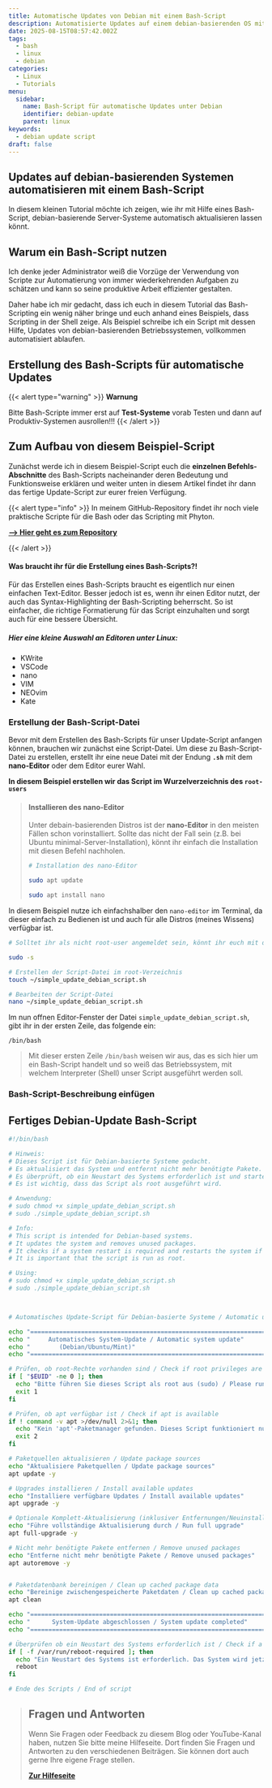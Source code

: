 ```yaml
---
title: Automatische Updates von Debian mit einem Bash-Script
description: Automatisierte Updates auf einem debian-basierenden OS mit einem Bash-Script
date: 2025-08-15T08:57:42.002Z
tags:
  - bash
  - linux
  - debian
categories:
  - Linux
  - Tutorials
menu:
  sidebar:
    name: Bash-Script für automatische Updates unter Debian
    identifier: debian-update
    parent: linux
keywords:
  - debian update script
draft: false
---
```

## Updates auf debian-basierenden Systemen automatisieren mit einem Bash-Script

In diesem kleinen Tutorial möchte ich zeigen, wie ihr mit Hilfe eines Bash-Script, debian-basierende Server-Systeme automatisch aktualisieren lassen könnt.

## Warum ein Bash-Script nutzen

Ich denke jeder Administrator weiß die Vorzüge der Verwendung von Scripte zur Automatierung von immer wiederkehrenden Aufgaben zu schätzen und kann so seine produktive Arbeit effizienter gestalten.

Daher habe ich mir gedacht, dass ich euch in diesem Tutorial das Bash-Scripting ein wenig näher bringe und euch anhand eines Beispiels, dass Scripting in der Shell zeige.
Als Beispiel schreibe ich ein Script mit dessen Hilfe, Updates von debian-basierenden Betriebssystemen, vollkommen automatisiert ablaufen.

## Erstellung des Bash-Scripts für automatische Updates

<!-- FM:Snippet:Start data:{"id":"Warning","fields":[]} -->
{{< alert type="warning" >}}
**Warnung**

Bitte Bash-Scripte immer erst auf **Test-Systeme** vorab Testen und dann auf Produktiv-Systemen ausrollen!!!
{{< /alert >}}
<!-- FM:Snippet:End -->

## Zum Aufbau von diesem Beispiel-Script
Zunächst werde ich in diesem Beispiel-Script euch die **einzelnen Befehls-Abschnitte** des Bash-Scripts nacheinander deren Bedeutung und Funktionsweise erklären und weiter unten in diesem Artikel findet ihr dann das fertige Update-Script zur eurer freien Verfügung.
<!-- FM:Snippet:Start data:{"id":"Info","fields":[]} -->
{{< alert type="info" >}}
In meinem GitHub-Repository findet ihr noch viele praktische Scripte für die Bash oder das Scripting mit Phyton.

[**--> Hier geht es zum Repository**](https://github.com/securebitsorg/community-templates)

{{< /alert >}}
<!-- FM:Snippet:End -->

#### Was braucht ihr für die Erstellung eines Bash-Scripts?!
Für das Erstellen eines Bash-Scripts braucht es eigentlich nur einen einfachen Text-Editor. 
Besser jedoch ist es, wenn ihr einen Editor nutzt, der auch das Syntax-Highlighting der Bash-Scripting beherrscht. So ist einfacher, die richtige Formatierung für das Script einzuhalten und sorgt auch für eine bessere Übersicht.

##### Hier eine kleine Auswahl an Editoren unter Linux:
- KWrite
- VSCode
- nano
- VIM
- NEOvim
- Kate


### Erstellung der Bash-Script-Datei
Bevor mit dem Erstellen des Bash-Scripts für unser Update-Script anfangen können, brauchen wir zunächst eine Script-Datei. 
Um diese zu Bash-Script-Datei zu erstellen, erstellt ihr eine neue Datei mit der Endung **`.sh`** mit dem **nano-Editor** oder dem Editor eurer Wahl.

**In diesem Beispiel erstellen wir das Script im Wurzelverzeichnis des `root-users`**

>
> #### Installieren des **nano-Editor**
> 
> Unter debain-basierenden Distros ist der **nano-Editor** in den meisten Fällen schon vorinstalliert. Sollte das nicht der Fall sein (z.B. bei Ubuntu minimal-Server-Installation), könnt ihr einfach die Installation mit diesen Befehl nachholen.
>
>```sh
># Installation des nano-Editor
>
>sudo apt update
>
>sudo apt install nano
>```

In diesem Beispiel nutze ich einfachshalber den `nano-editor` im Terminal, da dieser einfach zu Bedienen ist und auch für alle Distros (meines Wissens) verfügbar ist.

```sh
# Solltet ihr als nicht root-user angemeldet sein, könnt ihr euch mit dem folgenden Befehl als root-user anmelden

sudo -s

# Erstellen der Script-Datei im root-Verzeichnis
touch ~/simple_update_debian_script.sh

# Bearbeiten der Script-Datei 
nano ~/simple_update_debian_script.sh
```
Im nun offnen Editor-Fenster der Datei `simple_update_debian_script.sh`, gibt ihr in der ersten Zeile, das folgende ein:

`/bin/bash`

> Mit dieser ersten Zeile `/bin/bash` weisen wir aus, das es sich hier um ein Bash-Script handelt und so weiß das Betriebssystem, mit welchem Interpreter (Shell) unser Script ausgeführt werden soll.

### Bash-Script-Beschreibung einfügen





## Fertiges Debian-Update Bash-Script

```bash
#!/bin/bash

# Hinweis:
# Dieses Script ist für Debian-basierte Systeme gedacht.
# Es aktualisiert das System und entfernt nicht mehr benötigte Pakete.
# Es überprüft, ob ein Neustart des Systems erforderlich ist und startet es gegebenenfalls SOFORT neu.
# Es ist wichtig, dass das Script als root ausgeführt wird.

# Anwendung:
# sudo chmod +x simple_update_debian_script.sh
# sudo ./simple_update_debian_script.sh

# Info:
# This script is intended for Debian-based systems.
# It updates the system and removes unused packages.
# It checks if a system restart is required and restarts the system if necessary.
# It is important that the script is run as root.

# Using:
# sudo chmod +x simple_update_debian_script.sh
# sudo ./simple_update_debian_script.sh



# Automatisches Update-Script für Debian-basierte Systeme / Automatic update script for Debian-based systems

echo "================================================================="
echo "     Automatisches System-Update / Automatic system update"
echo "        (Debian/Ubuntu/Mint)"
echo "================================================================="

# Prüfen, ob root-Rechte vorhanden sind / Check if root privileges are present
if [ "$EUID" -ne 0 ]; then
  echo "Bitte führen Sie dieses Script als root aus (sudo) / Please run this script as root (sudo)."
  exit 1
fi

# Prüfen, ob apt verfügbar ist / Check if apt is available
if ! command -v apt >/dev/null 2>&1; then
  echo "Kein 'apt'-Paketmanager gefunden. Dieses Script funktioniert nur auf Debian-basierten Systemen / No 'apt' package manager found. This script only works on Debian-based systems."
  exit 2
fi

# Paketquellen aktualisieren / Update package sources
echo "Aktualisiere Paketquellen / Update package sources"
apt update -y

# Upgrades installieren / Install available updates
echo "Installiere verfügbare Updates / Install available updates"
apt upgrade -y

# Optionale Komplett-Aktualisierung (inklusiver Entfernungen/Neuinstallationen) / Optional full upgrade (including removals/reinstallations)
echo "Führe vollständige Aktualisierung durch / Run full upgrade"
apt full-upgrade -y

# Nicht mehr benötigte Pakete entfernen / Remove unused packages
echo "Entferne nicht mehr benötigte Pakete / Remove unused packages"
apt autoremove -y


# Paketdatenbank bereinigen / Clean up cached package data
echo "Bereinige zwischengespeicherte Paketdaten / Clean up cached package data"
apt clean

echo "================================================================="
echo "      System-Update abgeschlossen / System update completed"
echo "================================================================="

# Überprüfen ob ein Neustart des Systems erforderlich ist / Check if a system restart is required
if [ -f /var/run/reboot-required ]; then
  echo "Ein Neustart des Systems ist erforderlich. Das System wird jetzt neu gestartet / A system restart is required. The system will now restart."
  reboot
fi

# Ende des Scripts / End of script

```

<!-- FM:Snippet:Start data:{"id":"Help deutsch","fields":[]} -->
> ## Fragen und Antworten
>
> Wenn Sie Fragen oder Feedback zu diesem Blog oder YouTube-Kanal haben, nutzen Sie bitte meine Hilfeseite. Dort finden Sie Fragen und Antworten zu den verschiedenen Beiträgen. Sie können dort auch gerne Ihre eigene Frage stellen.
>
> [**Zur Hilfeseite**](https://help.secure-bits.org)
<!-- FM:Snippet:End -->



